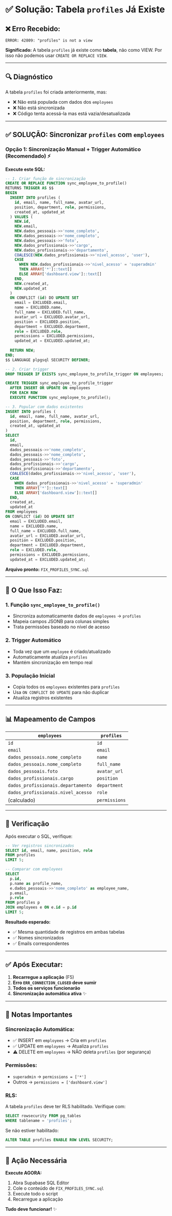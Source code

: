 # ✅ Solução: Tabela `profiles` Já Existe

## ❌ Erro Recebido:
```
ERROR: 42809: "profiles" is not a view
```

**Significado:** A tabela `profiles` já existe como **tabela**, não como VIEW. Por isso não podemos usar `CREATE OR REPLACE VIEW`.

---

## 🔍 **Diagnóstico**

A tabela `profiles` foi criada anteriormente, mas:
- ❌ Não está populada com dados dos `employees`
- ❌ Não está sincronizada
- ❌ Código tenta acessá-la mas está vazia/desatualizada

---

## ✅ **SOLUÇÃO: Sincronizar `profiles` com `employees`**

### **Opção 1: Sincronização Manual + Trigger Automático** (Recomendado) ⚡

**Execute este SQL:**

```sql
-- 1. Criar função de sincronização
CREATE OR REPLACE FUNCTION sync_employee_to_profile()
RETURNS TRIGGER AS $$
BEGIN
  INSERT INTO profiles (
    id, email, name, full_name, avatar_url, 
    position, department, role, permissions,
    created_at, updated_at
  ) VALUES (
    NEW.id,
    NEW.email,
    NEW.dados_pessoais->>'nome_completo',
    NEW.dados_pessoais->>'nome_completo',
    NEW.dados_pessoais->>'foto',
    NEW.dados_profissionais->>'cargo',
    NEW.dados_profissionais->>'departamento',
    COALESCE(NEW.dados_profissionais->>'nivel_acesso', 'user'),
    CASE 
      WHEN NEW.dados_profissionais->>'nivel_acesso' = 'superadmin' 
      THEN ARRAY['*']::text[]
      ELSE ARRAY['dashboard.view']::text[]
    END,
    NEW.created_at,
    NEW.updated_at
  )
  ON CONFLICT (id) DO UPDATE SET
    email = EXCLUDED.email,
    name = EXCLUDED.name,
    full_name = EXCLUDED.full_name,
    avatar_url = EXCLUDED.avatar_url,
    position = EXCLUDED.position,
    department = EXCLUDED.department,
    role = EXCLUDED.role,
    permissions = EXCLUDED.permissions,
    updated_at = EXCLUDED.updated_at;
  
  RETURN NEW;
END;
$$ LANGUAGE plpgsql SECURITY DEFINER;

-- 2. Criar trigger
DROP TRIGGER IF EXISTS sync_employee_to_profile_trigger ON employees;

CREATE TRIGGER sync_employee_to_profile_trigger
  AFTER INSERT OR UPDATE ON employees
  FOR EACH ROW
  EXECUTE FUNCTION sync_employee_to_profile();

-- 3. Popular com dados existentes
INSERT INTO profiles (
  id, email, name, full_name, avatar_url, 
  position, department, role, permissions,
  created_at, updated_at
)
SELECT 
  id,
  email,
  dados_pessoais->>'nome_completo',
  dados_pessoais->>'nome_completo',
  dados_pessoais->>'foto',
  dados_profissionais->>'cargo',
  dados_profissionais->>'departamento',
  COALESCE(dados_profissionais->>'nivel_acesso', 'user'),
  CASE 
    WHEN dados_profissionais->>'nivel_acesso' = 'superadmin' 
    THEN ARRAY['*']::text[]
    ELSE ARRAY['dashboard.view']::text[]
  END,
  created_at,
  updated_at
FROM employees
ON CONFLICT (id) DO UPDATE SET
  email = EXCLUDED.email,
  name = EXCLUDED.name,
  full_name = EXCLUDED.full_name,
  avatar_url = EXCLUDED.avatar_url,
  position = EXCLUDED.position,
  department = EXCLUDED.department,
  role = EXCLUDED.role,
  permissions = EXCLUDED.permissions,
  updated_at = EXCLUDED.updated_at;
```

**Arquivo pronto:** `FIX_PROFILES_SYNC.sql`

---

## 🎯 **O Que Isso Faz:**

### **1. Função `sync_employee_to_profile()`**
- Sincroniza automaticamente dados de `employees` → `profiles`
- Mapeia campos JSONB para colunas simples
- Trata permissões baseado no nível de acesso

### **2. Trigger Automático**
- Toda vez que um `employee` é criado/atualizado
- Automaticamente atualiza `profiles`
- Mantém sincronização em tempo real

### **3. População Inicial**
- Copia todos os `employees` existentes para `profiles`
- Usa `ON CONFLICT DO UPDATE` para não duplicar
- Atualiza registros existentes

---

## 📊 **Mapeamento de Campos**

| `employees` | `profiles` |
|-------------|------------|
| `id` | `id` |
| `email` | `email` |
| `dados_pessoais.nome_completo` | `name` |
| `dados_pessoais.nome_completo` | `full_name` |
| `dados_pessoais.foto` | `avatar_url` |
| `dados_profissionais.cargo` | `position` |
| `dados_profissionais.departamento` | `department` |
| `dados_profissionais.nivel_acesso` | `role` |
| (calculado) | `permissions` |

---

## 🧪 **Verificação**

Após executar o SQL, verifique:

```sql
-- Ver registros sincronizados
SELECT id, email, name, position, role 
FROM profiles 
LIMIT 5;

-- Comparar com employees
SELECT 
  p.id,
  p.name as profile_name,
  e.dados_pessoais->>'nome_completo' as employee_name,
  p.email,
  p.role
FROM profiles p
JOIN employees e ON e.id = p.id
LIMIT 5;
```

**Resultado esperado:**
- ✅ Mesma quantidade de registros em ambas tabelas
- ✅ Nomes sincronizados
- ✅ Emails correspondentes

---

## ✅ **Após Executar:**

1. **Recarregue a aplicação** (F5)
2. **Erro `ERR_CONNECTION_CLOSED` deve sumir**
3. **Todos os serviços funcionarão**
4. **Sincronização automática ativa** ✨

---

## 📝 **Notas Importantes**

### **Sincronização Automática:**
- ✅ INSERT em `employees` → Cria em `profiles`
- ✅ UPDATE em `employees` → Atualiza `profiles`
- ⚠️ DELETE em `employees` → NÃO deleta `profiles` (por segurança)

### **Permissões:**
- `superadmin` → `permissions = ['*']`
- Outros → `permissions = ['dashboard.view']`

### **RLS:**
A tabela `profiles` deve ter RLS habilitado. Verifique com:
```sql
SELECT rowsecurity FROM pg_tables 
WHERE tablename = 'profiles';
```

Se não estiver habilitado:
```sql
ALTER TABLE profiles ENABLE ROW LEVEL SECURITY;
```

---

## 🚀 **Ação Necessária**

**Execute AGORA:**
1. Abra Supabase SQL Editor
2. Cole o conteúdo de `FIX_PROFILES_SYNC.sql`
3. Execute todo o script
4. Recarregue a aplicação

**Tudo deve funcionar!** ✨


